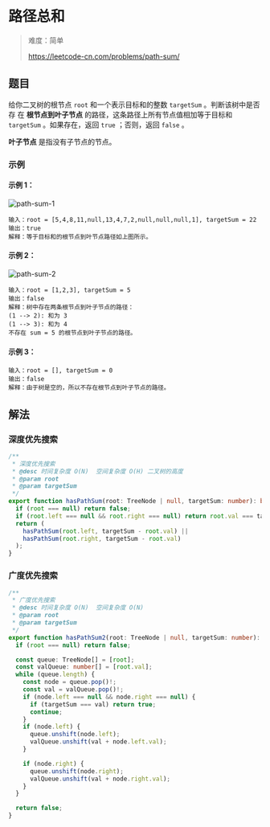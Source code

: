 # 路径总和

> 难度：简单
>
> https://leetcode-cn.com/problems/path-sum/

## 题目

给你二叉树的根节点 `root` 和一个表示目标和的整数 `targetSum` 。判断该树中是否存
在 **根节点到叶子节点** 的路径，这条路径上所有节点值相加等于目标和 `targetSum`
。如果存在，返回 `true` ；否则，返回 `false` 。

**叶子节点** 是指没有子节点的节点。

### 示例

#### 示例 1：

![path-sum-1](https://user-images.githubusercontent.com/54696834/159101965-1fbf6ae9-bd84-489d-9b16-a1a39ed11f7c.jpg)

```
输入：root = [5,4,8,11,null,13,4,7,2,null,null,null,1], targetSum = 22
输出：true
解释：等于目标和的根节点到叶节点路径如上图所示。
```

#### 示例 2：

![path-sum-2](https://user-images.githubusercontent.com/54696834/159102007-3c7dc5aa-6558-4a65-8412-cbe2c853002b.jpg)

```
输入：root = [1,2,3], targetSum = 5
输出：false
解释：树中存在两条根节点到叶子节点的路径：
(1 --> 2): 和为 3
(1 --> 3): 和为 4
不存在 sum = 5 的根节点到叶子节点的路径。
```

#### 示例 3：

```
输入：root = [], targetSum = 0
输出：false
解释：由于树是空的，所以不存在根节点到叶子节点的路径。
```

## 解法

### 深度优先搜索

```typescript
/**
 * 深度优先搜索
 * @desc 时间复杂度 O(N)  空间复杂度 O(H) 二叉树的高度
 * @param root
 * @param targetSum
 */
export function hasPathSum(root: TreeNode | null, targetSum: number): boolean {
  if (root === null) return false;
  if (root.left === null && root.right === null) return root.val === targetSum;
  return (
    hasPathSum(root.left, targetSum - root.val) ||
    hasPathSum(root.right, targetSum - root.val)
  );
}
```

### 广度优先搜索

```typescript
/**
 * 广度优先搜索
 * @desc 时间复杂度 O(N)  空间复杂度 O(N)
 * @param root
 * @param targetSum
 */
export function hasPathSum2(root: TreeNode | null, targetSum: number): boolean {
  if (root === null) return false;

  const queue: TreeNode[] = [root];
  const valQueue: number[] = [root.val];
  while (queue.length) {
    const node = queue.pop()!;
    const val = valQueue.pop()!;
    if (node.left === null && node.right === null) {
      if (targetSum === val) return true;
      continue;
    }
    if (node.left) {
      queue.unshift(node.left);
      valQueue.unshift(val + node.left.val);
    }

    if (node.right) {
      queue.unshift(node.right);
      valQueue.unshift(val + node.right.val);
    }
  }

  return false;
}
```
